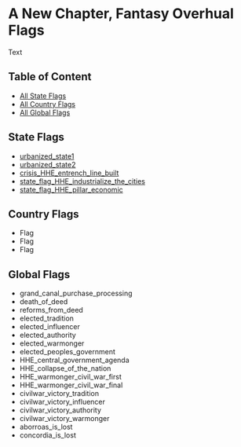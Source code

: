 # A New Chapter, Fantasy Overhual Flags

Text

## Table of Content

* [All State Flags](#list-state-flags)
* [All Country Flags](#list-country-flags)
* [All Global Flags](#list-global-flags)

## State Flags

* [urbanized_state1](#urbanized_state1)
* [urbanized_state2](#urbanized_state2)
* [crisis_HHE_entrench_line_built](#crisis_HHE_entrench_line_built)
* [state_flag_HHE_industrialize_the_cities](#state_flag_HHE_industrialize_the_cities)
* [state_flag_HHE_pillar_economic](#state_flag_HHE_pillar_economic)

## Country Flags

* Flag
* Flag
* Flag

## Global Flags

* grand_canal_purchase_processing
* death_of_deed
* reforms_from_deed
* elected_tradition
* elected_influencer
* elected_authority
* elected_warmonger
* elected_peoples_government
* HHE_central_government_agenda
* HHE_collapse_of_the_nation
* HHE_warmonger_civil_war_first
* HHE_warmonger_civil_war_final
* civilwar_victory_tradition
* civilwar_victory_influencer
* civilwar_victory_authority
* civilwar_victory_warmonger
* aborroas_is_lost
* concordia_is_lost